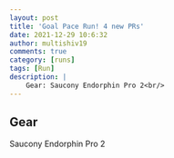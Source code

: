 ```yaml
---
layout: post
title: 'Goal Pace Run! 4 new PRs'
date: 2021-12-29 10:6:32
author: multishiv19
comments: true
category: [runs]
tags: [Run]
description: |
    Gear: Saucony Endorphin Pro 2<br/>
---
```


## Gear
Saucony Endorphin Pro 2



<div width='100%' class='strava-embed-placeholder' data-embed-type='activity' data-embed-id='6439916498'></div>
<script src='https://strava-embeds.com/embed.js'></script>
